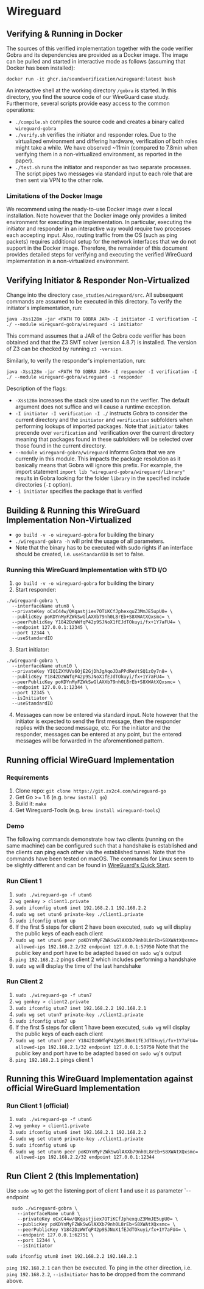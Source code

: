 # Wireguard

## Verifying & Running in Docker
The sources of this verified implementation together with the code verifier Gobra and its dependencies are provided as a Docker image.
The image can be pulled and started in interactive mode as follows (assuming that Docker has been installed):
```
docker run -it ghcr.io/soundverification/wireguard:latest bash
```
An interactive shell at the working directory `/gobra` is started.
In this directory, you find the source code of our WireGuard case study.
Furthermore, several scripts provide easy access to the common operations:
- `./compile.sh` compiles the source code and creates a binary called `wireguard-gobra`
- `./verify.sh` verifies the initiator and responder roles. Due to the virtualized environment and differing hardware, verification of both roles might take a while. We have observed ~11min (compared to 7.8min when verifying them in a non-virtualized environment, as reported in the paper).
- `./test.sh` runs the initiator and responder as two separate processes. The script pipes two messages via standard input to each role that are then sent via VPN to the other role.

### Limitations of the Docker Image
We recommend using the ready-to-use Docker image over a local installation.
Note however that the Docker image only provides a limited environment for executing the implementation.
In particular, executing the initiator and responder in an interactive way would require two processes each accepting input.
Also, routing traffic from the OS (such as ping packets) requires additional setup for the network interfaces that we do not support in the Docker image.
Therefore, the remainder of this document provides detailed steps for verifying and executing the verified WireGuard implementation in a non-virtualized environment.


## Verifying Initiator & Responder Non-Virtualized
Change into the directory `case_studies/wireguard/src`. All subsequent commands are assumed to be executed in this directory.
To verify the initiator's implementation, run:
```
java -Xss128m -jar <PATH TO GOBRA JAR> -I initiator -I verification -I ./ --module wireguard-gobra/wireguard -i initiator
```
This command assumes that a JAR of the Gobra code verifier has been obtained and that the Z3 SMT solver (version 4.8.7) is installed.
The version of Z3 can be checked by running `z3 -version`.

Similarly, to verify the responder's implementation, run:
```
java -Xss128m -jar <PATH TO GOBRA JAR> -I responder -I verification -I ./ --module wireguard-gobra/wireguard -i responder
```

Description of the flags:
- `-Xss128m` increases the stack size used to run the verifier. The default argument does not suffice and will cause a runtime exception.
- `-I initiator -I verification -I ./` instructs Gobra to consider the current directory and the `initiator` and `verification` subfolders when performing lookups of imported packages. Note that `initiator` takes precende over `verification` and `verification over the current directory meaning that packages found in these subfolders will be selected over those found in the current directory.
- `--module wireguard-gobra/wireguard` informs Gobra that we are currently in this module. This impacts the package resolution as it basically means that Gobra will ignore this prefix. For example, the import statement `import lib "wireguard-gobra/wireguard/library"` results in Gobra looking for the folder `library` in the specified include directories (`-I` option).
- `-i initiator` specifies the package that is verified


## Building & Running this WireGuard Implementation Non-Virtualized
- `go build -v -o wireguard-gobra` for building the binary
- `./wireguard-gobra -h` will print the usage of all parameters.
- Note that the binary has to be executed with sudo rights if an interface should be created, i.e. `useStandardIO` is set to false.

### Running this WireGuard Implementation with STD I/O
1. `go build -v -o wireguard-gobra` for building the binary
2. Start responder:
  ```
  ./wireguard-gobra \
    --interfaceName utun8 \
    --privateKey oCxC44w/QKqastjiex7OTiKCfJphexquZ3MmJE5upU0= \
    --publicKey poKDYnMyFZWkSwGlAXXb79nh0L8rEb+S8XWAtXQxsmc= \
    --peerPublicKey Y1842DzWWfqP42p9SJNoX1fEJdTOkuyi/fx+1Y7aFU4= \
    --endpoint 127.0.0.1:12345 \
    --port 12344 \
    --useStandardIO
  ```
3. Start initiator:
  ```
  ./wireguard-gobra \
    --interfaceName utun10 \
    --privateKey YIQ1ZXYUVs6OjE2GjDhJgAqoJDaPPdReVtSQ1zOy7n8= \
    --publicKey Y1842DzWWfqP42p9SJNoX1fEJdTOkuyi/fx+1Y7aFU4= \
    --peerPublicKey poKDYnMyFZWkSwGlAXXb79nh0L8rEb+S8XWAtXQxsmc= \
    --endpoint 127.0.0.1:12344 \
    --port 12345 \
    --isInitiator \
    --useStandardIO
  ```
4. Messages can now be entered via standard input. Note however that the initiator is expected to send the first message, then the responder replies with the second message, etc. For the initiator and the responder, messages can be entered at any point, but the entered messages will be forwarded in the aforementioned pattern.


## Running official WireGuard Implementation
### Requirements
1. Clone repo: `git clone https://git.zx2c4.com/wireguard-go`
2. Get Go >= 1.6 (e.g. `brew install go`)
3. Build it: `make`
4. Get Wireguard-Tools (e.g. `brew install wireguard-tools`)

### Demo
The following commands demonstrate how two clients (running on the same machine) can be configured such that a handshake is established and the clients can ping each other via the established tunnel.
Note that the commands have been tested on macOS. The commands for Linux seem to be slightly different and can be found in [WireGuard's Quick Start](https://www.wireguard.com/quickstart/).

### Run Client 1
1. `sudo ./wireguard-go -f utun6`
2. `wg genkey > client1.private`
3. `sudo ifconfig utun6 inet 192.168.2.1 192.168.2.2`
4. `sudo wg set utun6 private-key ./client1.private`
5. `sudo ifconfig utun6 up`
6. If the first 5 steps for client 2 have been executed, `sudo wg` will display the public keys of each each client
7. `sudo wg set utun6 peer poKDYnMyFZWkSwGlAXXb79nh0L8rEb+S8XWAtXQxsmc= allowed-ips 192.168.2.2/32 endpoint 127.0.0.1:57950` Note that the public key and port have to be adapted based on `sudo wg`'s output
8. `ping 192.168.2.2` pings client 2 which includes performing a handshake
9. `sudo wg` will display the time of the last handshake

### Run Client 2
1. `sudo ./wireguard-go -f utun7`
2. `wg genkey > client2.private`
3. `sudo ifconfig utun7 inet 192.168.2.2 192.168.2.1`
4. `sudo wg set utun7 private-key ./client2.private`
5. `sudo ifconfig utun7 up`
6. If the first 5 steps for client 1 have been executed, `sudo wg` will display the public keys of each each client
7. `sudo wg set utun7 peer Y1842DzWWfqP42p9SJNoX1fEJdTOkuyi/fx+1Y7aFU4= allowed-ips 192.168.2.1/32 endpoint 127.0.0.1:50759` Note that the public key and port have to be adapted based on `sudo wg`'s output
8. `ping 192.168.2.1` pings client 1


## Running this WireGuard Implementation against official WireGuard Implementation
### Run Client 1 (official)
1. `sudo ./wireguard-go -f utun6`
2. `wg genkey > client1.private`
3. `sudo ifconfig utun6 inet 192.168.2.1 192.168.2.2`
4. `sudo wg set utun6 private-key ./client1.private`
5. `sudo ifconfig utun6 up`
6. `sudo wg set utun6 peer poKDYnMyFZWkSwGlAXXb79nh0L8rEb+S8XWAtXQxsmc= allowed-ips 192.168.2.2/32 endpoint 127.0.0.1:12344`

## Run Client 2 (this Implementation)
Use `sudo wg` to get the listening port of client 1 and use it as parameter `--endpoint
```
  sudo ./wireguard-gobra \
    --interfaceName utun8 \
    --privateKey oCxC44w/QKqastjiex7OTiKCfJphexquZ3MmJE5upU0= \
    --publicKey poKDYnMyFZWkSwGlAXXb79nh0L8rEb+S8XWAtXQxsmc= \
    --peerPublicKey Y1842DzWWfqP42p9SJNoX1fEJdTOkuyi/fx+1Y7aFU4= \
    --endpoint 127.0.0.1:62751 \
    --port 12344 \
    --isInitiator
  ```
`sudo ifconfig utun8 inet 192.168.2.2 192.168.2.1`

`ping 192.168.2.1` can then be executed. To ping in the other direction, i.e. `ping 192.168.2.2`, `--isInitiator` has to be dropped from the command above.
